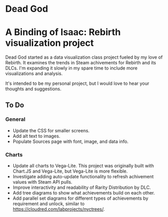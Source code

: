 # Dead God
# A Binding of Isaac: Rebirth visualization project

Dead God started as a data visualization class project fueled by my love of Rebirth.  It examines the trends in Steam achivements for Rebirth and its DLCs.  I'm expanding it slowly in my spare time to include more visualizations and analysis.  

It's intended to be my personal project, but I would love to hear your thoughts and suggestions.

## To Do
### General
* Update the CSS for smaller screens.
* Add alt text to images.
* Populate Sources page with font, image, and data info.

### Charts
* Update all charts to Vega-Lite. This project was originally built with Chart.JS and Vega-Lite, but Vega-Lite is more flexible.
* Investigate adding auto-update functionality to refresh achivement values with Steam API pulls.
* Improve interactivity and readability of Rarity Distribution by DLC.
* Add tree diagrams to show what achievements build on each other.
* Add parallel set diagrams for different types of achievements by requirement and unlock, similar to https://cloudred.com/labprojects/nyctrees/.

